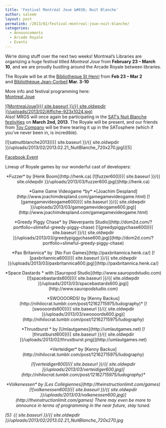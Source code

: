 ```yaml
---
title: 'Festival Montréal Joue &#038; Nuit Blanche'
author: saleem
layout: post
permalink: /2013/02/festival-montreal-joue-nuit-blanche/
categories:
  - Announcements
  - Arcade Royale
  - Events
---
```

We&#8217;re doing stuff over the next two weeks! Montreal&#8217;s Libraries are organizing a huge festival titled *Montreal Joue* from **February 23 &#8211; March 10**, and we are proudly bustling around the Arcade Royale between libraries.

The Royale will be at the [Bibliotheque St Henri](http://ville.montreal.qc.ca/portal/page?_pageid=4397,6393622&_dad=portal&_schema=PORTAL&section=horaires_coordonnees&lieu=34) from **Feb 23 &#8211; Mar 2**  
and [Bibliothèque Jean-Corbeil](http://ville.montreal.qc.ca/portal/page?_pageid=4397,6393622&_dad=portal&_schema=PORTAL&section=horaires_coordonnees&lieu=22) **Mar. 3-10**

More info and festival programming here:  
[Montreal Joue][1]

[![MontrealJoue]({{ site.baseurl }}/{{ site.oldwpdir }}/uploads/2013/02/Affiche-923x1024.jpg)][2]  
Also! MRGS will once again be participating in the [SAT&#8217;s Nuit Blanche festivities][3] on **March 2nd, 2013**. The Royale will be present, and our friends from [Toy Company][4] will be there tearing it up in the SATosphere (which if you&#8217;ve never been in, is incredible).

[![satnuitblanche2013]({{ site.baseurl }}/{{ site.oldwpdir }}/uploads/2013/02/2013.02.21_NuitBlanche_720x270.jpg)][5]

[Facebook Event][3]

Lineup of Royale games by our wonderful cast of developers:

<p align="center">
  *Fuzzer* by [Henk Boom](http://henk.ca)
 [![fuzzer600]({{ site.baseurl }}/{{ site.oldwpdir }}/uploads/2013/03/fuzzer600.jpg)](http://henk.ca)
<p align="center">
  *Game Game Videogame *by* *[Joachim Despland](http://www.joachimdespland.com/gamegamevideogame.html)
 [![gamegamevideogame600]({{ site.baseurl }}/{{ site.oldwpdir }}/uploads/2013/03/gamegamevideogame600.jpg)](http://www.joachimdespland.com/gamegamevideogame.html)
<p align="center">
  *Greedy Piggy Chase* by [Neverpants Studio](http://dom2d.com/?portfolio=slimeful-greedy-piggy-chase)
 [![greedypiggychase600]({{ site.baseurl }}/{{ site.oldwpdir }}/uploads/2013/03/greedypiggychase600.jpg)](http://dom2d.com/?portfolio=slimeful-greedy-piggy-chase)
<p align="center">
  *Pax Britannica* by  [No Fun Games](http://paxbritannica.henk.ca/)
 [![paxbritannica600]({{ site.baseurl }}/{{ site.oldwpdir }}/uploads/2013/03/paxbritannica600.jpg)](http://paxbritannica.henk.ca/)
<p align="center">
  *Space Dastards * with [Sauropod Studio](http://www.sauropodstudio.com)
 [![spacebastards600]({{ site.baseurl }}/{{ site.oldwpdir }}/uploads/2013/03/spacebastards600.jpg)](http://www.sauropodstudio.com)
<p align="center">
  *SWOOOORDS! by [Kenny Backus](http://nihilocrat.tumblr.com/post/12162715975/ludography)*
 [![swoooords600]({{ site.baseurl }}/{{ site.oldwpdir }}/uploads/2013/03/swoooords600.jpg)](http://nihilocrat.tumblr.com/post/12162715975/ludography)
<p align="center">
  *Thrustburst * by [Umlautgames](http://umlautgames.net)
 [![thrustburst600]({{ site.baseurl }}/{{ site.oldwpdir }}/uploads/2013/02/thrustburst.png)](http://umlautgames.net)
<p align="center">
  *Verteidiger* by [Kenny Backus](http://nihilocrat.tumblr.com/post/12162715975/ludography)
<p align="center">
  <em id="__mceDel"> [![verteidiger600]({{ site.baseurl }}/{{ site.oldwpdir }}/uploads/2013/03/verteidiger600.jpg)](http://nihilocrat.tumblr.com/post/12162715975/ludography)*
<p align="center">
  *Volkenessen* by [Les Collégiennes](http://theinstructionlimit.com/games)
 [![volkenessen600]({{ site.baseurl }}/{{ site.oldwpdir }}/uploads/2013/03/volkenessen600.jpg)](http://theinstructionlimit.com/games)
There may even be more to announce in terms of programming in the near future, stay tuned.

 [1]: http://arene.bibliomontreal.com/festival-montreal-joue
 [2]: http://bibliomontreal.com/doc/arene/Programmation_MtlJoue.jpg
 [3]: http://on.fb.me/X0sjMB
 [4]: https://www.facebook.com/groups/toycompanymontreal/
 [5]: {{ site.baseurl }}/{{ site.oldwpdir }}/uploads/2013/02/2013.02.21_NuitBlanche_720x270.jpg